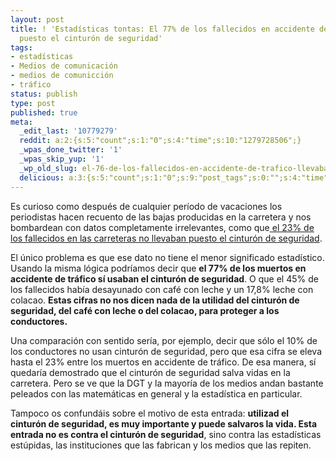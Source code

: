 ```yaml
---
layout: post
title: ! 'Estadísticas tontas: El 77% de los fallecidos en accidente de tráfico llevaba
  puesto el cinturón de seguridad'
tags:
- estadísticas
- Medios de comunicación
- medios de comunicción
- tráfico
status: publish
type: post
published: true
meta:
  _edit_last: '10779279'
  reddit: a:2:{s:5:"count";s:1:"0";s:4:"time";s:10:"1279728506";}
  _wpas_done_twitter: '1'
  _wpas_skip_yup: '1'
  _wp_old_slug: el-76-de-los-fallecidos-en-accidente-de-trafico-llevaba-puesto-el-cinturon-de-seguridad
  delicious: a:3:{s:5:"count";s:1:"0";s:9:"post_tags";s:0:"";s:4:"time";s:10:"1285005679";}
---
```

Es curioso como después de cualquier período de vacaciones los periodistas hacen recuento de las bajas producidas en la carretera y nos bombardean con datos completamente irrelevantes, como que<a href="http://www.rtve.es/noticias/20090414/los-muertos-carretera-semana-santa-llevaba-cinturon-seguridad/264278.shtml"> el 23% de los fallecidos en las carreteras no llevaban puesto el cinturón de seguridad</a>.

El único problema es que ese dato no tiene el menor significado estadístico. Usando la misma lógica podríamos decir que **el 77% de los muertos en accidente de tráfico sí usaban el cinturón de seguridad**. O que el 45% de los fallecidos había desayunado con café con leche y un 17,8% leche con colacao. **Estas cifras no nos dicen nada de la utilidad del cinturón de seguridad, del café con leche o del colacao, para proteger a los conductores.**

Una comparación con sentido sería, por ejemplo, decir que sólo el 10% de los conductores no usan cinturón de seguridad, pero que esa cifra se eleva hasta el 23% entre los muertos en accidente de tráfico. De esa manera, sí quedaría demostrado que el cinturón de seguridad salva vidas en la carretera. Pero se ve que la DGT y la mayoría de los medios andan bastante peleados con las matemáticas en general y la estadística en particular.

Tampoco os confundáis sobre el motivo de esta entrada: **utilizad el cinturón de seguridad, es muy importante y puede salvaros la vida. Esta entrada no es contra el cinturón de seguridad**, sino contra las estadísticas estúpidas, las instituciones que las fabrican y los medios que las repiten.

